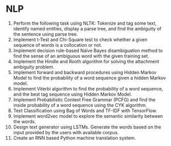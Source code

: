 # NLP
1. Perform the following task using NLTK: Tokenize and tag some text, identify named entities,
display a parse tree, and find the ambiguity of the sentence using parse tree.
2. Implement t-Test and Chi-Square test to check whether a given sequence of words is a
collocation or not.
3. Implement decision rule-based Naïve Bayes disambiguation method to find the sense of an
ambiguous word with the given training set.
4. Implement the Hindle and Rooth algorithm for solving the attachment ambiguity problem.
5. Implement forward and backward procedures using Hidden Markov Model to find the
probability of a word sequence given a hidden Markov model.
6. Implement Viterbi algorithm to find the probability of a word sequence, and the best tag
sequence using Hidden Markov Model.
7. Implement Probabilistic Context Free Grammar (PCFG) and find the inside probability of a
word sequence using the CYK algorithm.
8. Text Classification using Bag of Words and TF-IDF with TensorFlow.
9. Implement word2vec model to explore the semantic similarity between the words.
10. Design text generator using LSTMs. Generate the words based on the input provided by the
users with available corpus.
11. Create an RNN based Python machine translation system.

